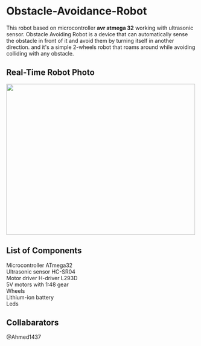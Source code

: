# Obstacle-Avoidance-Robot

This robot based on microcontroller **avr atmega 32**  working with ultrasonic sensor. 
Obstacle Avoiding Robot is a device that can automatically sense the obstacle in front of 
it and avoid them by turning itself in another direction.
and it's a simple 2-wheels robot that roams around while avoiding colliding 
with any obstacle.

## Real-Time Robot Photo
<img src="https://user-images.githubusercontent.com/70710872/178770387-cadd049c-d55e-4fc5-b823-6b0ce5723dc0.jpeg" width="500" height="400">


## List of Components

Microcontroller ATmega32 <br/>
Ultrasonic sensor HC-SR04 <br/>
Motor driver H-driver L293D <br/>
5V motors with 1:48 gear <br/>
Wheels <br/>
Lithium-ion battery <br/>
Leds

## Collabarators
@Ahmed1437

